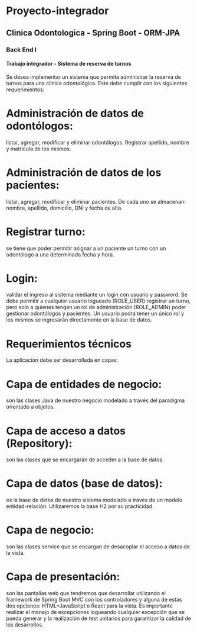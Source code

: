 # Proyecto-integrador
## Clinica Odontologica - Spring Boot - ORM-JPA
### Back End I
#### Trabajo integrador - Sistema de reserva de turnos

Se desea implementar un sistema que permita administrar la reserva de turnos para una
clínica odontológica. Este debe cumplir con los siguientes requerimientos:

# Administración de datos de odontólogos: 
listar, agregar, modificar y eliminar odontólogos. Registrar apellido, nombre y matrícula de los mismos.
# Administración de datos de los pacientes: 
listar, agregar, modificar y eliminar pacientes. De cada uno se almacenan: nombre, apellido, domicilio, DNI y fecha de alta.
# Registrar turno: 
se tiene que poder permitir asignar a un paciente un turno con un odontólogo a una determinada fecha y hora.
# Login: 
validar el ingreso al sistema mediante un login con usuario y password. Se debe permitir a cualquier usuario logueado (ROLE_USER) registrar un turno, pero solo a quienes tengan un rol de administración (ROLE_ADMIN) poder gestionar odontólogos y pacientes. Un usuario podrá tener un único rol y los mismos se ingresarán directamente en la base de datos.

# Requerimientos técnicos
La aplicación debe ser desarrollada en capas:
# Capa de entidades de negocio: 
son las clases Java de nuestro negocio modelado a través del paradigma orientado a objetos.
# Capa de acceso a datos (Repository): 
son las clases que se encargarán de acceder a la base de datos.
# Capa de datos (base de datos): 
es la base de datos de nuestro sistema modelado a través de un modelo entidad-relación. Utilizaremos la base H2 por su practicidad.
# Capa de negocio: 
son las clases service que se encargan de desacoplar el acceso a datos de la vista.
# Capa de presentación: 
son las pantallas web que tendremos que desarrollar utilizando el framework de Spring Boot MVC con los controladores y alguna de estas dos opciones: HTML+JavaScript o React para la vista.
Es importante realizar el manejo de excepciones logueando cualquier excepción que se pueda generar y la realización de test unitarios para garantizar la calidad de los desarrollos.
